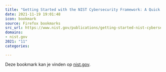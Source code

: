 ```yaml
---
title: "Getting Started with the NIST Cybersecurity Framework: A Quick Start Guide | NIST"
date: 2021-11-19 19:01:48
icon: bookmark
source: Firefox bookmarks
src_url: https://www.nist.gov/publications/getting-started-nist-cybersecurity-framework-quick-start-guide
domains:
- nist.gov
2021: "11"
categories:

---
```

Deze bookmark kan je vinden op [nist.gov](https://www.nist.gov/publications/getting-started-nist-cybersecurity-framework-quick-start-guide).
